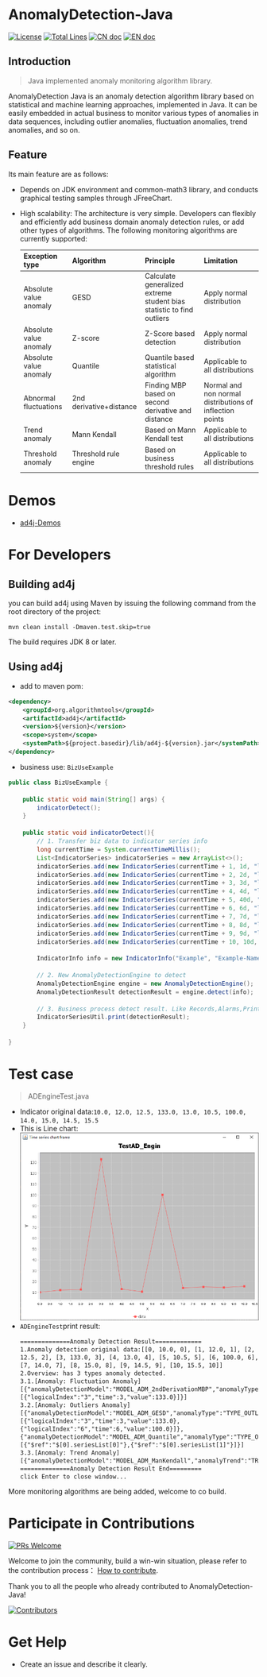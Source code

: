 # AnomalyDetection-Java

[![License](https://img.shields.io/badge/license-Apache%202-4EB1BA.svg?style=socialflat-square&)](https://www.apache.org/licenses/LICENSE-2.0.html)
[![Total Lines](https://img.shields.io/github/stars/algorithm-tools/ad4j?style=socialflat-square&label=stars)](https://github.com/algorithm-tools/ad4j/stargazers)
[![CN doc](https://img.shields.io/badge/文档-中文版-blue.svg?style=socialflat-square&)](README_zh_CN.md)
[![EN doc](https://img.shields.io/badge/document-English-blue.svg?style=socialflat-square&)](README.md)


## Introduction
> Java implemented anomaly monitoring algorithm library.

AnomalyDetection Java is an anomaly detection algorithm library based on statistical and machine learning approaches, implemented in Java. It can be easily embedded in actual business to monitor various types of anomalies in data sequences, including outlier anomalies, fluctuation anomalies, trend anomalies, and so on.

## Feature

Its main feature are as follows:

- Depends on JDK environment and common-math3 library, and conducts graphical testing samples through JFreeChart.
- High scalability: The architecture is very simple. Developers can flexibly and efficiently add business domain anomaly detection rules, or add other types of algorithms.
 The following monitoring algorithms are currently supported:

  |Exception type | Algorithm               | Principle | Limitation|
  |-------------------------|----|----|----|
  |Absolute value anomaly | GESD                    | Calculate generalized extreme student bias statistic to find outliers | Apply normal distribution|
  |Absolute value anomaly | Z-score                 | Z-Score based detection | Apply normal distribution|
  |Absolute value anomaly | Quantile                | Quantile based statistical algorithm | Applicable to all distributions|
  |Abnormal fluctuations | 2nd derivative+distance | Finding MBP based on second derivative and distance | Normal and non normal distributions of inflection points|
  |Trend anomaly | Mann Kendall            | Based on Mann Kendall test | Applicable to all distributions|
  |Threshold anomaly | Threshold rule engine   | Based on business threshold rules | Applicable to all distributions|

# Demos
- [ad4j-Demos](https://github.com/algorithm-tools/ad4j/tree/main/src/test/java/org/algorithmtools/example)

# For Developers
## Building ad4j
you can build ad4j using Maven by issuing the following command from the root directory of the project:
```text
mvn clean install -Dmaven.test.skip=true
```
The build requires JDK 8 or later.

## Using ad4j
- add to maven pom:
```xml
<dependency>
    <groupId>org.algorithmtools</groupId>
    <artifactId>ad4j</artifactId>
    <version>${version}</version>
    <scope>system</scope>
    <systemPath>${project.basedir}/lib/ad4j-${version}.jar</systemPath>
</dependency>

```
- business use:
  `BizUseExample`
```java
public class BizUseExample {

    public static void main(String[] args) {
        indicatorDetect();
    }

    public static void indicatorDetect(){
        // 1. Transfer biz data to indicator series info
        long currentTime = System.currentTimeMillis();
        List<IndicatorSeries> indicatorSeries = new ArrayList<>();
        indicatorSeries.add(new IndicatorSeries(currentTime + 1, 1d, "logicalIndex-1"));
        indicatorSeries.add(new IndicatorSeries(currentTime + 2, 2d, "logicalIndex-2"));
        indicatorSeries.add(new IndicatorSeries(currentTime + 3, 3d, "logicalIndex-3"));
        indicatorSeries.add(new IndicatorSeries(currentTime + 4, 4d, "logicalIndex-4"));
        indicatorSeries.add(new IndicatorSeries(currentTime + 5, 40d, "logicalIndex-5"));
        indicatorSeries.add(new IndicatorSeries(currentTime + 6, 6d, "logicalIndex-6"));
        indicatorSeries.add(new IndicatorSeries(currentTime + 7, 7d, "logicalIndex-7"));
        indicatorSeries.add(new IndicatorSeries(currentTime + 8, 8d, "logicalIndex-8"));
        indicatorSeries.add(new IndicatorSeries(currentTime + 9, 9d, "logicalIndex-9"));
        indicatorSeries.add(new IndicatorSeries(currentTime + 10, 10d, "logicalIndex-10"));

        IndicatorInfo info = new IndicatorInfo("Example", "Example-Name", indicatorSeries);

        // 2. New AnomalyDetectionEngine to detect
        AnomalyDetectionEngine engine = new AnomalyDetectionEngine();
        AnomalyDetectionResult detectionResult = engine.detect(info);

        // 3. Business process detect result. Like Records,Alarms,Print
        IndicatorSeriesUtil.print(detectionResult);
    }

}
```

# Test case
> ADEngineTest.java

- Indicator original data:`10.0, 12.0, 12.5, 133.0, 13.0, 10.5, 100.0, 14.0, 15.0, 14.5, 15.5`
- This is Line chart: 
  ![TestAD_Engin_LineChart](docs/pic/TestAD_Engin.png "TestAD_Engin_LineChart")
- `ADEngineTest`print result:
  ```text
  ==============Anomaly Detection Result=============
  1.Anomaly detection original data:[[0, 10.0, 0], [1, 12.0, 1], [2, 12.5, 2], [3, 133.0, 3], [4, 13.0, 4], [5, 10.5, 5], [6, 100.0, 6], [7, 14.0, 7], [8, 15.0, 8], [9, 14.5, 9], [10, 15.5, 10]]
  2.Overview: has 3 types anomaly detected.
  3.1.[Anomaly: Fluctuation Anomaly] [{"anomalyDetectionModel":"MODEL_ADM_2ndDerivationMBP","anomalyType":"TYPE_FLUCTUATION","hasAnomaly":true,"normalRangeMax":19.75,"normalRangeMin":7.75,"seriesList":[{"logicalIndex":"3","time":3,"value":133.0}]}]
  3.2.[Anomaly: Outliers Anomaly] [{"anomalyDetectionModel":"MODEL_ADM_GESD","anomalyType":"TYPE_OUTLIERS_VALUE","hasAnomaly":true,"normalRangeMax":0.0,"normalRangeMin":0.0,"seriesList":[{"logicalIndex":"3","time":3,"value":133.0},{"logicalIndex":"6","time":6,"value":100.0}]},{"anomalyDetectionModel":"MODEL_ADM_Quantile","anomalyType":"TYPE_OUTLIERS_VALUE","hasAnomaly":true,"normalRangeMax":19.75,"normalRangeMin":7.75,"seriesList":[{"$ref":"$[0].seriesList[0]"},{"$ref":"$[0].seriesList[1]"}]}]
  3.3.[Anomaly: Trend Anomaly] [{"anomalyDetectionModel":"MODEL_ADM_ManKendall","anomalyTrend":"TREND_UP","anomalyType":"TYPE_TREND","hasAnomaly":true,"normalRangeMax":0.0,"normalRangeMin":0.0}]
  ==============Anomaly Detection Result End=========
  click Enter to close window...
  ```
More monitoring algorithms are being added, welcome to co build.

# Participate in Contributions

[![PRs Welcome](https://img.shields.io/badge/PRs-welcome-brightgreen.svg?style=flat-square)](https://github.com/algorithm-tools/ad4j/pulls)

Welcome to join the community, build a win-win situation, please refer to the contribution process： [How to contribute](https://github.com/algorithm-tools/ad4j/blob/main/docs/developer_guide/Contribution_Guide.md).

Thank you to all the people who already contributed to AnomalyDetection-Java!

[![Contributors](https://contrib.rocks/image?repo=algorithm-tools/AnomalyDetection-Java)](https://github.com/algorithm-tools/ad4j/graphs/contributors)


# Get Help

- Create an issue and describe it clearly.
